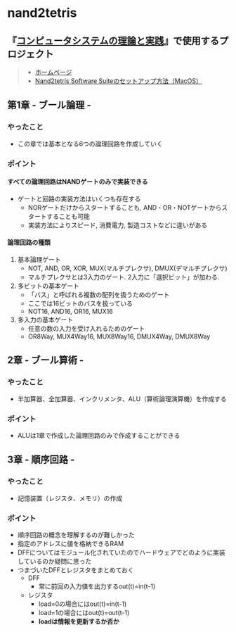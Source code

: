 # nand2tetris
## 『[コンピュータシステムの理論と実践](https://www.oreilly.co.jp/books/9784873117126/)』で使用するプロジェクト

> - [ホームページ](https://www.nand2tetris.org/software)
> - [Nand2tetris Software Suiteのセットアップ方法（MacOS）](https://drive.google.com/file/d/1QDYIvriWBS_ARntfmZ5E856OEPpE4j1F/view)


## 第1章 - ブール論理 -
### やったこと
- この章では基本となる6つの論理回路を作成していく

### ポイント
#### すべての論理回路はNANDゲートのみで実装できる
- ゲートと回路の実装方法はいくつも存在する
  - NORゲートだけからスタートすることも, AND・OR・NOTゲートからスタートすることも可能
  - 実装方法によりスピード, 消費電力, 製造コストなどに違いがある

#### 論理回路の種類
1. 基本論理ゲート
    - NOT, AND, OR, XOR, MUX(マルチプレクサ), DMUX(デマルチプレクサ)
    - マルチプレクサとは3入力のゲート. 2入力に「選択ビット」が加わる.
2. 多ビットの基本ゲート
    - 「バス」と呼ばれる複数の配列を扱うためのゲート
    - ここでは16ビットのバスを扱っている
    - NOT16, AND16, OR16, MUX16
3. 多入力の基本ゲート
    - 任意の数の入力を受け入れるためのゲート
    - OR8Way, MUX4Way16, MUX8Way16, DMUX4Way, DMUX8Way

## 2章 - ブール算術 -
### やったこと
- 半加算器、全加算器、インクリメンタ、ALU（算術論理演算機）を作成する

### ポイント
- ALUは1章で作成した論理回路のみで作成することができる

## 3章 - 順序回路 -
### やったこと
- 記憶装置（レジスタ、メモリ）の作成

### ポイント
- 順序回路の概念を理解するのが難しかった
- 指定のアドレスに値を格納できるRAM
- DFFについてはモジュール化されていたのでハードウェアでどのように実装しているのか疑問に思った
- つまづいたDFFとレジスタをまとめておく
    - DFF
        - 常に前回の入力値を出力するout(t)=in(t-1)
    - レジスタ
        - load=0の場合にはout(t)=in(t-1)
        - load=1の場合にはout(t)=out(t-1)
        - **loadは情報を更新するか否か**